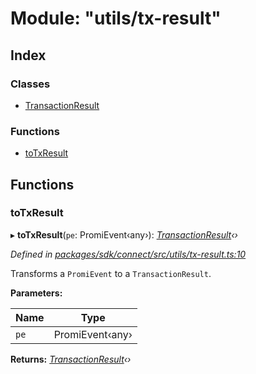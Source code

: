 # Module: "utils/tx-result"

## Index

### Classes

* [TransactionResult](../classes/_utils_tx_result_.transactionresult.md)

### Functions

* [toTxResult](_utils_tx_result_.md#totxresult)

## Functions

###  toTxResult

▸ **toTxResult**(`pe`: PromiEvent‹any›): *[TransactionResult](../classes/_utils_tx_result_.transactionresult.md)‹›*

*Defined in [packages/sdk/connect/src/utils/tx-result.ts:10](https://github.com/celo-org/celo-monorepo/blob/master/packages/sdk/connect/src/utils/tx-result.ts#L10)*

Transforms a `PromiEvent` to a `TransactionResult`.

**Parameters:**

Name | Type |
------ | ------ |
`pe` | PromiEvent‹any› |

**Returns:** *[TransactionResult](../classes/_utils_tx_result_.transactionresult.md)‹›*
